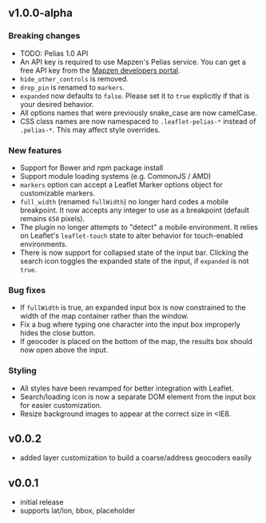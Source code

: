 ## v1.0.0-alpha
### Breaking changes
- TODO: Pelias 1.0 API
- An API key is required to use Mapzen's Pelias service. You can get a free API key from the [Mapzen developers portal](https://mapzen.com/developers/).
- `hide_other_controls` is removed.
- `drop_pin` is renamed to `markers`.
- `expanded` now defaults to `false`. Please set it to `true` explicitly if that is your desired behavior.
- All options names that were previously snake_case are now camelCase.
- CSS class names are now namespaced to `.leaflet-pelias-*` instead of `.pelias-*`. This may affect style overrides.

### New features
- Support for Bower and npm package install
- Support module loading systems (e.g. CommonJS / AMD)
- `markers` option can accept a Leaflet Marker options object for customizable markers.
- `full_width` (renamed `fullWidth`) no longer hard codes a mobile breakpoint. It now accepts any integer to use as a breakpoint (default remains `650` pixels).
- The plugin no longer attempts to "detect" a mobile environment. It relies on Leaflet's `leaflet-touch` state to alter behavior for touch-enabled environments.
- There is now support for collapsed state of the input bar. Clicking the search icon toggles the expanded state of the input, if `expanded` is not `true`.

### Bug fixes
- If `fullWidth` is true, an expanded input box is now constrained to the width of the map container rather than the window.
- Fix a bug where typing one character into the input box improperly hides the close button.
- If geocoder is placed on the bottom of the map, the results box should now open above the input.

### Styling
- All styles have been revamped for better integration with Leaflet.
- Search/loading icon is now a separate DOM element from the input box for easier customization.
- Resize background images to appear at the correct size in <IE8.

## v0.0.2

- added layer customization to build a coarse/address geocoders easily

## v0.0.1

- initial release
- supports lat/lon, bbox, placeholder
